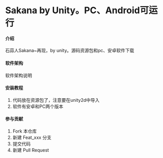 # Sakana by Unity。PC、Android可运行

#### 介绍
石蒜人Sakana~再现，by unity。源码资源包和pc、安卓软件下载

#### 软件架构
软件架构说明


#### 安装教程

1.  代码放在资源包了，注意要在unity2d中导入
2.  软件有安卓和PC两个版本



#### 参与贡献

1.  Fork 本仓库
2.  新建 Feat_xxx 分支
3.  提交代码
4.  新建 Pull Request


